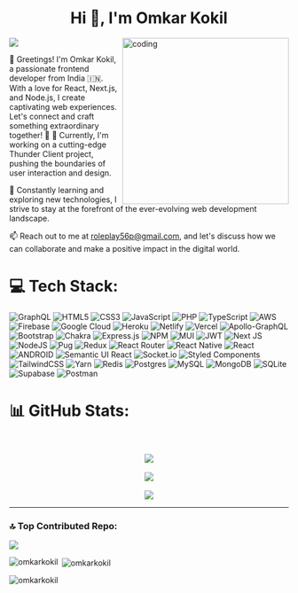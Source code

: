 <h1 align="center">Hi 👋, I'm Omkar Kokil</h1>
<p align="left">
</p>

<img align="right" alt="coding" height="300"  src="https://media.tenor.com/YZPnGuPeZv8AAAAd/coding.gif"/>
<div>

[![](https://visitcount.itsvg.in/api?id=omkarkokil&icon=1&color=0)](https://visitcount.itsvg.in)

<p  padding="20"  >
🚀 Greetings! I'm Omkar Kokil, a passionate frontend developer from India 🇮🇳. With a love for React, Next.js, and Node.js, I create captivating web experiences. Let's connect and craft something extraordinary together! 🌟
🔭 Currently, I'm working on a cutting-edge Thunder Client project, pushing the boundaries of user interaction and design.

🌱 Constantly learning and exploring new technologies, I strive to stay at the forefront of the ever-evolving web development landscape.

📫 Reach out to me at roleplay56p@gmail.com, and let's discuss how we can collaborate and make a positive impact in the digital world.

<p/>
</div>

# 💻 Tech Stack:

![GraphQL](https://img.shields.io/badge/-GraphQL-E10098?style=flat&logo=graphql&logoColor=white) ![HTML5](https://img.shields.io/badge/html5-%23E34F26.svg?style=flat&logo=html5&logoColor=white) ![CSS3](https://img.shields.io/badge/css3-%231572B6.svg?style=flat&logo=css3&logoColor=white) ![JavaScript](https://img.shields.io/badge/javascript-%23323330.svg?style=flat&logo=javascript&logoColor=%23F7DF1E) ![PHP](https://img.shields.io/badge/php-%23777BB4.svg?style=flat&logo=php&logoColor=white) ![TypeScript](https://img.shields.io/badge/typescript-%23007ACC.svg?style=flat&logo=typescript&logoColor=white) ![AWS](https://img.shields.io/badge/AWS-%23FF9900.svg?style=flat&logo=amazon-aws&logoColor=white) ![Firebase](https://img.shields.io/badge/firebase-%23039BE5.svg?style=flat&logo=firebase) ![Google Cloud](https://img.shields.io/badge/Google%20Cloud-%234285F4.svg?style=flat&logo=google-cloud&logoColor=white) ![Heroku](https://img.shields.io/badge/heroku-%23430098.svg?style=flat&logo=heroku&logoColor=white) ![Netlify](https://img.shields.io/badge/netlify-%23000000.svg?style=flat&logo=netlify&logoColor=#00C7B7) ![Vercel](https://img.shields.io/badge/vercel-%23000000.svg?style=flat&logo=vercel&logoColor=white) ![Apollo-GraphQL](https://img.shields.io/badge/-ApolloGraphQL-311C87?style=flat&logo=apollo-graphql) ![Bootstrap](https://img.shields.io/badge/bootstrap-%23563D7C.svg?style=flat&logo=bootstrap&logoColor=white) ![Chakra](https://img.shields.io/badge/chakra-%234ED1C5.svg?style=flat&logo=chakraui&logoColor=white) ![Express.js](https://img.shields.io/badge/express.js-%23404d59.svg?style=flat&logo=express&logoColor=%2361DAFB) ![NPM](https://img.shields.io/badge/NPM-%23000000.svg?style=flat&logo=npm&logoColor=white) ![MUI](https://img.shields.io/badge/MUI-%230081CB.svg?style=flat&logo=material-ui&logoColor=white) ![JWT](https://img.shields.io/badge/JWT-black?style=flat&logo=JSON%20web%20tokens) ![Next JS](https://img.shields.io/badge/Next-black?style=flat&logo=next.js&logoColor=white) ![NodeJS](https://img.shields.io/badge/node.js-6DA55F?style=flat&logo=node.js&logoColor=white) ![Pug](https://img.shields.io/badge/Pug-FFF?style=flat&logo=pug&logoColor=A86454) ![Redux](https://img.shields.io/badge/redux-%23593d88.svg?style=flat&logo=redux&logoColor=white) ![React Router](https://img.shields.io/badge/React_Router-CA4245?style=flat&logo=react-router&logoColor=white) ![React Native](https://img.shields.io/badge/react_native-%2320232a.svg?style=flat&logo=react&logoColor=%2361DAFB) ![React](https://img.shields.io/badge/react-%2320232a.svg?style=flat&logo=react&logoColor=%2361DAFB) ![ANDROID](https://img.shields.io/badge/android-%2320232a.svg?style=flat&logo=android&logoColor=%a4c639) ![Semantic UI React](https://img.shields.io/badge/Semantic%20UI%20React-%2335BDB2.svg?style=flat&logo=SemanticUIReact&logoColor=white) ![Socket.io](https://img.shields.io/badge/Socket.io-black?style=flat&logo=socket.io&badgeColor=010101) ![Styled Components](https://img.shields.io/badge/styled--components-DB7093?style=flat&logo=styled-components&logoColor=white) ![TailwindCSS](https://img.shields.io/badge/tailwindcss-%2338B2AC.svg?style=flat&logo=tailwind-css&logoColor=white) ![Yarn](https://img.shields.io/badge/yarn-%232C8EBB.svg?style=flat&logo=yarn&logoColor=white) ![Redis](https://img.shields.io/badge/redis-%23DD0031.svg?style=flat&logo=redis&logoColor=white) ![Postgres](https://img.shields.io/badge/postgres-%23316192.svg?style=flat&logo=postgresql&logoColor=white) ![MySQL](https://img.shields.io/badge/mysql-%2300f.svg?style=flat&logo=mysql&logoColor=white) ![MongoDB](https://img.shields.io/badge/MongoDB-%234ea94b.svg?style=flat&logo=mongodb&logoColor=white) ![SQLite](https://img.shields.io/badge/sqlite-%2307405e.svg?style=flat&logo=sqlite&logoColor=white) ![Supabase](https://img.shields.io/badge/Supabase-3ECF8E?style=flat&logo=supabase&logoColor=white) ![Postman](https://img.shields.io/badge/Postman-FF6C37?style=flat&logo=postman&logoColor=white)

# 📊 GitHub Stats:

  <br/>
<div align="center" >

![](https://github-readme-stats.vercel.app/api?username=omkarkokil&theme=onedark&hide_border=false&include_all_commits=true&count_private=true)<br/>
<br/>
![](https://github-readme-streak-stats.herokuapp.com/?user=omkarkokil&theme=onedark&hide_border=false)<br/>
<br/>
![](https://github-readme-stats.vercel.app/api/top-langs/?username=omkarkokil&theme=onedark&hide_border=false&include_all_commits=true&count_private=true&layout=compact)
<br/>

---

</div>

### 🔝 Top Contributed Repo:

![](https://github-contributor-stats.vercel.app/api?username=omkarkokil&limit=5&theme=onedark&combine_all_yearly_contributions=true)

<p><img align="left" src="https://github-readme-stats.vercel.app/api/top-langs?username=omkarkokil&show_icons=true&locale=en&layout=compact" alt="omkarkokil" /></p>

<p>&nbsp;<img align="center" src="https://github-readme-stats.vercel.app/api?username=omkarkokil&show_icons=true&locale=en" alt="omkarkokil" /></p>

<p><img align="center" src="https://github-readme-streak-stats.herokuapp.com/?user=omkarkokil&" alt="omkarkokil" /></p>
